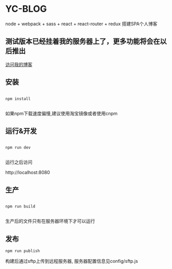 # YC-BLOG

node + webpack + sass + react + react-router + redux 搭建SPA个人博客


## 测试版本已经挂着我的服务器上了，更多功能将会在以后推出

[访问我的博客]('http:www.yuchenblog.cn:8081')



## 安装

```

npm install


```

如果npm下载速度偏慢,建议使用淘宝镜像或者使用cnpm


## 运行&开发


```

npm run dev


```

运行之后访问

http://localhost:8080

## 生产

```

npm run build


```

生产后的文件只有在服务器环境下才可以运行

## 发布

```
npm run publish
```

构建后通过sftp上传到远程服务器, 服务器配置信息见config/sftp.js
